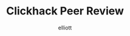 ---
layout: post
author: elliott
categories:
  - exercise
inclass: true
title: Clickhack Peer Review
link: https://docs.google.com/forms/d/e/1FAIpQLSeMhJu0H9Eexc-ELpAquz6cBW4Fb04L9rjqDy_dEEPE2umFCw/viewform?usp=sf_link
---